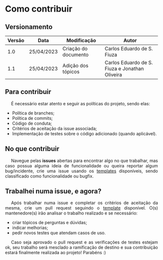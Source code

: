 # Como contribuir
## Versionamento
| Versão | Data | Modificação | Autor |
|--|--|--|--|
|1.0| 25/04/2023 | Criação do documento | Carlos Eduardo de S. Fiuza |
|1.1| 25/04/2023 | Adição dos tópicos | Carlos Eduardo de S. Fiuza e Jonathan Oliveira |

## Para contribuir
<p align="justify" style="text-indent: 20px">
    É necessário estar atento e seguir as políticas do projeto, sendo elas:
</p>

- Política de branches;
- Política de commits;
- Código de conduta;
- Critérios de aceitação da issue associada;
- Implementação de testes sobre o código adicionado (quando aplicável).

## No que contribuir
<p align="justify" style="text-indent: 20px">
    Navegue pelas <b>issues</b> abertas para encontrar algo no que trabalhar, mas caso possua alguma
    ideia de funcionalidade ou queira reportar algum bug/incidente, crie uma issue usando os <a href="https://github.com/fga-eps-mds/2023-1-MeasureSoftGram-Doc/tree/main/.github/ISSUE_TEMPLATE" target="_blank">templates</a>
    disponíveis,
    sendo classificado como funcionalidade ou bugfix.
</p>

## Trabalhei numa issue, e agora?
<p align="justify" style="text-indent: 20px">
    Após trabalhar numa issue e completar os critérios de aceitação da mesma, crie um pull request seguindo o <a href="https://github.com/fga-eps-mds/2023-1-MeasureSoftGram-Doc/blob/ff1178708c688800b298b9a8375006a24d6e4354/.github/PULL_REQUEST_TEMPLATE.md" target="_blank">template</a> disponível. O(s) mantenedore(s) irão analisar o trabalho realizado e se necessário:
</p>

- criar tópicos de perguntas e dúvidas;
- indicar melhorias;
- pedir novos testes que atendam casos de uso.

<p align="justify" style="text-indent: 20px">
    Caso seja aprovado o pull request e as verificações de testes estejam ok, seu trabalho será mesclado a ramificação de destino e sua contribuição estará finalmente realizada ao projeto! Parabéns :)
</p>
